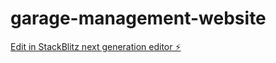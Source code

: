 # garage-management-website

[Edit in StackBlitz next generation editor ⚡️](https://stackblitz.com/~/github.com/ShoaibFaz3l/garage-management-website)